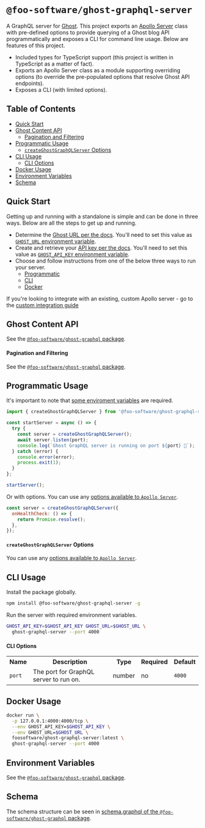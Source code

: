 # `@foo-software/ghost-graphql-server`

A GraphQL server for [Ghost](https://ghost.org/). This project exports an [Apollo Server](https://www.apollographql.com/docs/apollo-server/) class with pre-defined options to provide querying of a Ghost blog API programmatically and exposes a CLI for command line usage. Below are features of this project.

- Included types for TypeScript support (this project is written in TypeScript as a matter of fact).
- Exports an Apollo Server class as a module supporting overriding options (to override the pre-populated options that resolve Ghost API endpoints).
- Exposes a CLI (with limited options).

## Table of Contents

- [Quick Start](#quick-start)
- [Ghost Content API](#ghost-content-api)
  - [Pagination and Filtering](#pagination-and-filtering)
- [Programmatic Usage](#programmatic-usage)
  - [`createGhostGraphQLServer` Options](#createghostgraphqlserver-options)
- [CLI Usage](#cli-usage)
  - [CLI Options](#cli-options)
- [Docker Usage](#docker-usage)
- [Environment Variables](#environment-variables)
- [Schema](#schema)

## Quick Start

Getting up and running with a standalone is simple and can be done in three ways. Below are all the steps to get up and running.

- Determine the [Ghost URL per the docs](https://ghost.org/docs/content-api/#url). You'll need to set this value as [`GHOST_URL` environment variable](https://github.com/foo-software/ghost-graphql/tree/master/packages/ghost-graphql#environment-variables).
- Create and retrieve your [API key per the docs](https://ghost.org/docs/content-api/#key). You'll need to set this value as [`GHOST_API_KEY` environment variable](https://github.com/foo-software/ghost-graphql/tree/master/packages/ghost-graphql#environment-variables).
- Choose and follow instructions from one of the below three ways to run your server.
  - [Programmatic](#programmatic-usage)
  - [CLI](#cli-usage)
  - [Docker](#docker-usage)

If you're looking to integrate with an existing, custom Apollo server - go to the [custom integration guide](packages/ghost-graphql#getting-started)

## Ghost Content API

See the [`@foo-software/ghost-graphql` package](https://github.com/foo-software/ghost-graphql/tree/master/packages/ghost-graphql#ghost-content-api).

#### Pagination and Filtering

See the [`@foo-software/ghost-graphql` package](https://github.com/foo-software/ghost-graphql/tree/master/packages/ghost-graphql#pagination-and-filtering).

## Programmatic Usage

It's important to note that [some enviroment variables](#environment-variables) are required.

```javascript
import { createGhostGraphQLServer } from '@foo-software/ghost-graphql-server';

const startServer = async () => {
  try {
    const server = createGhostGraphQLServer();
    await server.listen(port);
    console.log(`Ghost GraphQL server is running on port ${port} 🚀`);
  } catch (error) {
    console.error(error);
    process.exit(1);
  }
};

startServer();
```

Or with options. You can use any [options available to `Apollo Server`](https://www.apollographql.com/docs/apollo-server/api/apollo-server/#options).

```javascript
const server = createGhostGraphQLServer({
  onHealthCheck: () => {
    return Promise.resolve();
  },
});
```

#### `createGhostGraphQLServer` Options

You can use any [options available to `Apollo Server`](https://www.apollographql.com/docs/apollo-server/api/apollo-server/#options).

## CLI Usage

Install the package globally.

```bash
npm install @foo-software/ghost-graphql-server -g
```

Run the server with required environment variables.

```bash
GHOST_API_KEY=$GHOST_API_KEY GHOST_URL=$GHOST_URL \
  ghost-graphql-server --port 4000
```

#### CLI Options

<table>
  <tr>
    <th>Name</th>
    <th>Description</th>
    <th>Type</th>
    <th>Required</th>
    <th>Default</th>
  </tr>
  <tr>
    <td><code>port</code></td>
    <td>The port for GraphQL server to run on.</td>
    <td>number</td>
    <td>no</td>
    <td><code>4000</code></td>
  </tr>
</table>

## Docker Usage

```bash
docker run \
  -p 127.0.0.1:4000:4000/tcp \
  --env GHOST_API_KEY=$GHOST_API_KEY \
  --env GHOST_URL=$GHOST_URL \
  foosoftware/ghost-graphql-server:latest \
  ghost-graphql-server --port 4000
```

## Environment Variables

See the [`@foo-software/ghost-graphql` package](https://github.com/foo-software/ghost-graphql/tree/master/packages/ghost-graphql#environment-variables).

## Schema

The schema structure can be seen in [schema.graphql of the `@foo-software/ghost-graphql` package](https://github.com/foo-software/ghost-graphql/tree/master/packages/ghost-graphql/schema.graphql).
